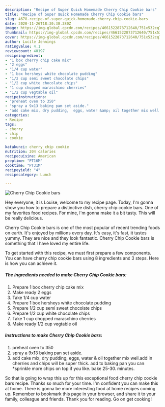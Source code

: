 ```yaml
---
description: "Recipe of Super Quick Homemade Cherry Chip Cookie bars"
title: "Recipe of Super Quick Homemade Cherry Chip Cookie bars"
slug: 4678-recipe-of-super-quick-homemade-cherry-chip-cookie-bars
date: 2020-11-26T18:30:30.380Z
image: https://img-global.cpcdn.com/recipes/4661522873712640/751x532cq70/cherry-chip-cookie-bars-recipe-main-photo.jpg
thumbnail: https://img-global.cpcdn.com/recipes/4661522873712640/751x532cq70/cherry-chip-cookie-bars-recipe-main-photo.jpg
cover: https://img-global.cpcdn.com/recipes/4661522873712640/751x532cq70/cherry-chip-cookie-bars-recipe-main-photo.jpg
author: Lucile Jennings
ratingvalue: 4.1
reviewcount: 40197
recipeingredient:
- "1 box cherry chip cake mix"
- "2 eggs"
- "1/4 cup water"
- "1 box hersheys white chocolate pudding"
- "1/2 cup semi sweet chocolate chips"
- "1/2 cup white chocolate chips"
- "1 cup chopped maraschino cherries"
- "1/2 cup vegtable oil"
recipeinstructions:
- "preheat oven to 350"
- "spray a 9x13 baking pan set aside."
- "add cake mix, dry pudding,  eggs, water &amp; oil together mix well.add in cherries and chips will be super thick. add to baking pan you can *sprinkle more chips on top if you like. bake 25-30. minutes."
categories:
- Recipe
tags:
- cherry
- chip
- cookie

katakunci: cherry chip cookie 
nutrition: 204 calories
recipecuisine: American
preptime: "PT16M"
cooktime: "PT31M"
recipeyield: "4"
recipecategory: Lunch

---
```



![Cherry Chip Cookie bars](https://img-global.cpcdn.com/recipes/4661522873712640/751x532cq70/cherry-chip-cookie-bars-recipe-main-photo.jpg)

Hey everyone, it is Louise, welcome to my recipe page. Today, I'm gonna show you how to prepare a distinctive dish, cherry chip cookie bars. One of my favorites food recipes. For mine, I'm gonna make it a bit tasty. This will be really delicious.

Cherry Chip Cookie bars is one of the most popular of recent trending foods on earth. It's enjoyed by millions every day. It's easy, it's fast, it tastes yummy. They are nice and they look fantastic. Cherry Chip Cookie bars is something that I have loved my entire life.




To get started with this recipe, we must first prepare a few components. You can have cherry chip cookie bars using 8 ingredients and 3 steps. Here is how you can achieve it.

<!--inarticleads1-->

##### The ingredients needed to make Cherry Chip Cookie bars:

1. Prepare 1 box cherry chip cake mix
1. Make ready 2 eggs
1. Take 1/4 cup water
1. Prepare 1 box hersheys white chocolate pudding
1. Prepare 1/2 cup semi sweet chocolate chips
1. Prepare 1/2 cup white chocolate chips
1. Take 1 cup chopped maraschino cherries
1. Make ready 1/2 cup vegtable oil




<!--inarticleads2-->

##### Instructions to make Cherry Chip Cookie bars:

1. preheat oven to 350
1. spray a 9x13 baking pan set aside.
1. add cake mix, dry pudding,  eggs, water &amp; oil together mix well.add in cherries and chips will be super thick. add to baking pan you can *sprinkle more chips on top if you like. bake 25-30. minutes.




So that is going to wrap this up for this exceptional food cherry chip cookie bars recipe. Thanks so much for your time. I'm confident you can make this at home. There is gonna be more interesting food at home recipes coming up. Remember to bookmark this page in your browser, and share it to your family, colleague and friends. Thank you for reading. Go on get cooking!
